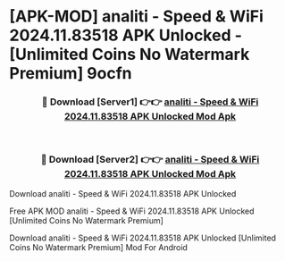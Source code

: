 # [APK-MOD] analiti - Speed & WiFi 2024.11.83518 APK Unlocked - [Unlimited Coins No Watermark Premium] 9ocfn



<div align="center">
<h3>🔴 Download [Server1] 👉👉 <a href="https://momento.my/?title=analiti_-_Speed_&_WiFi_2024.11.83518_APK_Unlocked">analiti - Speed & WiFi 2024.11.83518 APK Unlocked Mod Apk</a></h3><br>

<h3>🔴 Download [Server2] 👉👉 <a href="https://momento.my/?title=analiti_-_Speed_&_WiFi_2024.11.83518_APK_Unlocked">analiti - Speed & WiFi 2024.11.83518 APK Unlocked Mod Apk</a></h3>
</div>



Download analiti - Speed & WiFi 2024.11.83518 APK Unlocked 

Free APK MOD analiti - Speed & WiFi 2024.11.83518 APK Unlocked [Unlimited Coins No Watermark Premium]

Download analiti - Speed & WiFi 2024.11.83518 APK Unlocked [Unlimited Coins No Watermark Premium] Mod For Android

